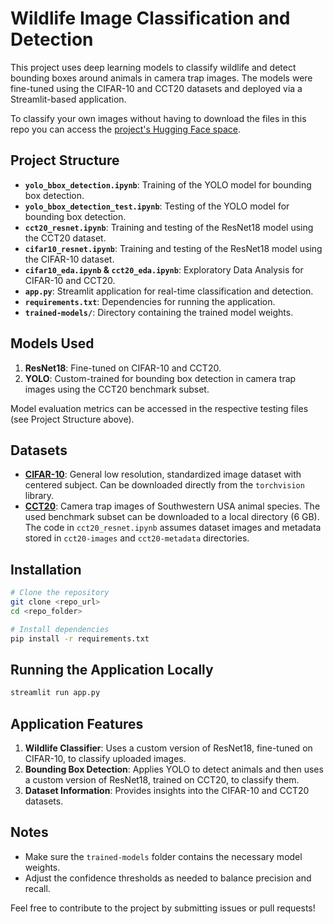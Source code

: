 # Wildlife Image Classification and Detection

This project uses deep learning models to classify wildlife and detect bounding boxes around animals in camera trap images. The models were fine-tuned using the CIFAR-10 and CCT20 datasets and deployed via a Streamlit-based application.

To classify your own images without having to download the files in this repo you can access the [project's Hugging Face space](https://huggingface.co/spaces/diogoneves/wildlife-classifier).

## Project Structure

- **`yolo_bbox_detection.ipynb`**: Training of the YOLO model for bounding box detection.
- **`yolo_bbox_detection_test.ipynb`**: Testing of the YOLO model for bounding box detection.
- **`cct20_resnet.ipynb`**: Training and testing of the ResNet18 model using the CCT20 dataset.
- **`cifar10_resnet.ipynb`**: Training and testing of the ResNet18 model using the CIFAR-10 dataset.
- **`cifar10_eda.ipynb` & `cct20_eda.ipynb`**: Exploratory Data Analysis for CIFAR-10 and CCT20.
- **`app.py`**: Streamlit application for real-time classification and detection.
- **`requirements.txt`**: Dependencies for running the application.
- **`trained-models/`**: Directory containing the trained model weights.

## Models Used

1. **ResNet18**: Fine-tuned on CIFAR-10 and CCT20.
2. **YOLO**: Custom-trained for bounding box detection in camera trap images using the CCT20 benchmark subset.

Model evaluation metrics can be accessed in the respective testing files (see Project Structure above).

## Datasets

- **[CIFAR-10](https://www.cs.toronto.edu/~kriz/cifar.html)**: General low resolution, standardized image dataset with centered subject. Can be downloaded directly from the `torchvision` library.
- **[CCT20](https://lila.science/datasets/caltech-camera-traps)**: Camera trap images of Southwestern USA animal species. The used benchmark subset can be downloaded to a local directory (6 GB). The code in `cct20_resnet.ipynb` assumes dataset images and metadata stored in `cct20-images` and `cct20-metadata` directories.

## Installation

```bash
# Clone the repository
git clone <repo_url>
cd <repo_folder>

# Install dependencies
pip install -r requirements.txt
```

## Running the Application Locally

```bash
streamlit run app.py
```

## Application Features

1. **Wildlife Classifier**: Uses a custom version of ResNet18, fine-tuned on CIFAR-10, to classify uploaded images.
2. **Bounding Box Detection**: Applies YOLO to detect animals and then uses a custom version of ResNet18, trained on CCT20, to classify them.
3. **Dataset Information**: Provides insights into the CIFAR-10 and CCT20 datasets.

## Notes

- Make sure the `trained-models` folder contains the necessary model weights.
- Adjust the confidence thresholds as needed to balance precision and recall.

Feel free to contribute to the project by submitting issues or pull requests!
